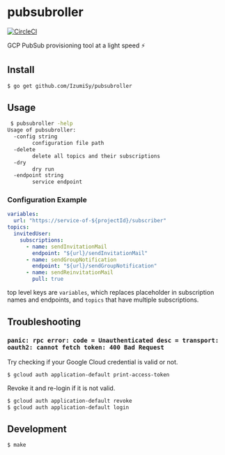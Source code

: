 # pubsubroller
[![CircleCI](https://circleci.com/gh/IzumiSy/pubsubroller.svg?style=svg)](https://circleci.com/gh/IzumiSy/pubsubroller)

GCP PubSub provisioning tool at a light speed :zap:

## Install
```bash
$ go get github.com/IzumiSy/pubsubroller
```

## Usage
```bash
 $ pubsubroller -help
Usage of pubsubroller:
  -config string
    	configuration file path
  -delete
    	delete all topics and their subscriptions
  -dry
    	dry run
  -endpoint string
    	service endpoint
```

### Configuration Example
```yaml
variables:
  url: "https://service-of-${projectId}/subscriber"
topics:
  invitedUser:
    subscriptions:
      - name: sendInvitationMail
        endpoint: "${url}/sendInvitationMail"
      - name: sendGroupNotification
        endpoint: "${url}/sendGroupNotification"
      - name: sendReinvitationMail
        pull: true
```
top level keys are `variables`, which replaces placeholder in subscription names and endpoints, and `topics` that have multiple subscriptions.

## Troubleshooting

### `panic: rpc error: code = Unauthenticated desc = transport: oauth2: cannot fetch token: 400 Bad Request`
Try checking if your Google Cloud credential is valid or not.
```bash
$ gcloud auth application-default print-access-token
```
Revoke it and re-login if it is not valid.
```bash
$ gcloud auth application-default revoke
$ gcloud auth application-default login
```

## Development
```bash
$ make
```
